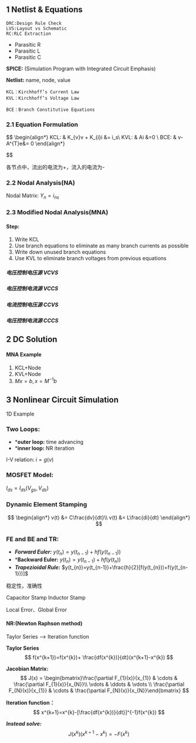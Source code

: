 ## 1 Netlist & Equations
	DRC:Design Rule Check
	LVS:Layout vs Schematic
	RC:RLC Extraction

* Parasitic R
* Parasitic L
* Parasitic C

**SPICE:** (Simulation Program with Integrated Circuit Emphasis)

**Netlist:** name, node, value

	KCL：Kirchhoff’s Current Law
	KVL：Kirchhoff’s Voltage Law

	BCE：Branch Constitutive Equations

### 2.1 Equation Formulation
$$
\begin{align*}
KCL: &  K_{v}v + K_{i}i &= i_s\\
KVL: &  Ai &=0 \\
BCE: &  v-A^{T}e&= 0
\end{align*}

$$

各节点中，流出的电流为+，流入的电流为-

### 2.2 Nodal Analysis(NA)

Nodal Matrix: $Y_{n}= i_{ns}$

### 2.3 Modified Nodal Analysis(MNA)
#### Step:
1. Write KCL
2. Use branch equations to eliminate as many branch currents as possible
3. Write down unused branch equations
4. Use KVL to eliminate branch voltages from previous equations

##### 电压控制电压源 VCVS
##### 电压控制电流源 VCCS

##### 电流控制电压源 CCVS
##### 电压控制电流源 CCCS

## 2 DC Solution

#### MNA Example
1. KCL+Node
2. KVL+Node
3. $Mx=b,x=M^{-1}b$


## 3 Nonlinear Circuit Simulation

1D Example

### Two Loops:
* ***outer loop:** time advancing
* ***inner loop:** NR iteration

I-V relation: $i = g(v)$

### MOSFET Model:
$I_{ds}=I_{ds}(V_{gs},V_{ds})$


### Dynamic Element Stamping
$$
\begin{align*}
v(t) &= C\frac{dv}{dt}\\
v(t) &= L\frac{di}{dt}
\end{align*}
$$

### FE and BE and TR:
* ***Forward Euler:*** $y(t_{n})=y(t_{n-1})+hf(y(t_{n-1}))$
* ***Backward Euler:** $y(t_{n})=y(t_{n-1})+hf(y(t_{n}))$
* ***Trapezioidal Rule:*** $y(t_{n})=y(t_{n-1})+\frac{h}{2}[f(y(t_{n}))+f(y(t_{n-1}))]$

稳定性，准确性


Capacitor Stamp
Inductor Stamp

Local Error、Global Error

#### NR:(Newton Raphson method)
Taylor Series --> Iteration function

**Taylor Series**
$$
f(x^{k+1})=f(x^{k})+ \frac{df(x^{k})}{dt}(x^{k+1}-x^{k})
$$

**Jacobian Matrix:**
$$
J(x) = 
\begin{bmatrix}\frac{\partial F_{1}(x)}{x_{1}}  & \cdots & \frac{\partial F_{1}(x)}{x_{N}}\\ \vdots  &  \ddots &  \vdots \\ \frac{\partial F_{N}(x)}{x_{1}} & \cdots  & \frac{\partial F_{N}(x)}{x_{N}}\end{bmatrix}
$$

**Iteration function：**
$$
x^{k+1}=x^{k}-[\frac{df(x^{k})}{dt}]^{-1}f(x^{k})
$$

***Instead solve:***
$$
J(x^k)(x^{k+1}-x^{k})=-F(x^{k})
$$
